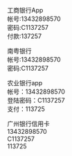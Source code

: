 工商银行App  
帐号:13432898570  
密码:C1137257  
付款:137257  
  
南粤银行  
帐号:13432898570  
密码:C1137257  
  
农业银行app  
帐号：13432898570  
登陆密码：C1137257  
支付：113725  
  
广州银行信用卡  
13432898570  
C1137257  
113725  
  

